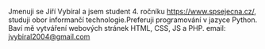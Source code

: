 Jmenuji se Jiří Vybíral a jsem student 4. ročníku https://www.spsejecna.cz/, studuji obor informančí technologie.Preferuji programování v jazyce Python. Baví mě vytváření webových stránek HTML, CSS, JS a PHP.
email: jvybiral2004@gmail.com


